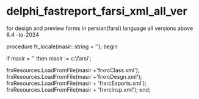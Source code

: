# delphi_fastreport_farsi_xml_all_ver
for design and preview forms in persian(farsi) language   all versions  above 6.4 -to-2024


procedure fr_locale(masir: string = '');
begin

  if masir = '' then
    masir := c:\farsi\';

  frxResources.LoadFromFile(masir +'frxrcClass.xml');
  frxResources.LoadFromFile(masir +'frxrcDesgn.xml');
  frxResources.LoadFromFile(masir + 'frxrcExports.xml');
  frxResources.LoadFromFile(masir + 'frxrcInsp.xml');
end;
